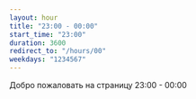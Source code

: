 ```yaml
---
layout: hour
title: "23:00 - 00:00"
start_time: "23:00"
duration: 3600
redirect_to: "/hours/00"
weekdays: "1234567"
---
```


<!-- Содержимое для отображения в 23:00 - 00:00 -->
<p>Добро пожаловать на страницу 23:00 - 00:00</p>
